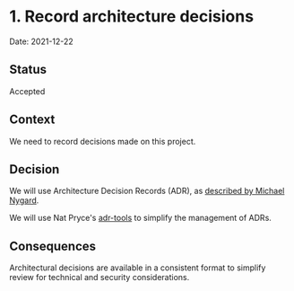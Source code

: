# 1. Record architecture decisions

Date: 2021-12-22

## Status

Accepted

## Context

We need to record decisions made on this project.

## Decision

We will use Architecture Decision Records (ADR), as [described by Michael Nygard](http://thinkrelevance.com/blog/2011/11/15/documenting-architecture-decisions).

We will use Nat Pryce's [adr-tools](https://github.com/npryce/adr-tools) to simplify the management of ADRs.

## Consequences

Architectural decisions are available in a consistent format to simplify review for technical and security considerations.
